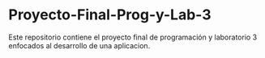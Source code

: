 # Proyecto-Final-Prog-y-Lab-3
Este repositorio contiene el proyecto final de programación y laboratorio 3 enfocados al desarrollo de una aplicacion.
